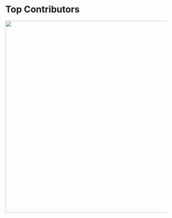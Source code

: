 # Top Contributors
<p>
  <img src="https://api.vaunt.dev/v1/github/entities/keploy/repositories/keploy/contributors?format=svg&limit=12" width="600" />
</p>
